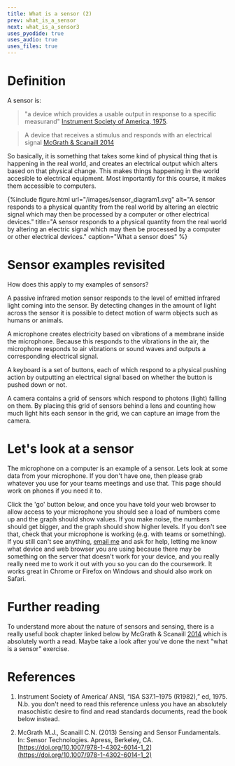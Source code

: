 ```yaml
---
title: What is a sensor (2)
prev: what_is_a_sensor
next: what_is_a_sensor3
uses_pyodide: true
uses_audio: true
uses_files: true
---
```


# Definition

A sensor is: 
> "a device which provides a usable output in response to a specific measurand" [Instrument Society of America, 1975](#isa). 

> A device that receives a stimulus and responds with an electrical signal [McGrath & Scanaill 2014](#mands)

So basically, it is something that takes some kind of physical thing that is happening in the real world, and creates an electrical output which alters based on that physical change. This makes things happening in the world accesible to electrical equipment. Most importantly for this course, it makes them accessible to computers.

{%include figure.html url="/images/sensor_diagram1.svg" alt="A sensor responds to a physical quantity from the real world by altering an electric signal which may then be processed by a computer or other electrical devices." title="A sensor responds to a physical quantity from the real world by altering an electric signal which may then be processed by a computer or other electrical devices." caption="What a sensor does" %}

# Sensor examples revisited

How does this apply to my examples of sensors?

A passive infrared motion sensor responds to the level of emitted infrared light coming into the sensor. By detecting changes in the amount of light across the sensor it is possible to detect motion of warm objects such as humans or animals.

A microphone creates electricity based on vibrations of a membrane inside the microphone. Because this responds to the vibrations in the air, the microphone responds to air vibrations or sound waves and outputs a corresponding electrical signal.

A keyboard is a set of buttons, each of which respond to a physical pushing action by outputting an electrical signal based on whether the button is pushed down or not.

A camera contains a grid of sensors which respond to photons (light) falling on them. By placing this grid of sensors behind a lens and counting how much light hits each sensor in the grid, we can capture an image from the camera.


# Let's look at a sensor
The microphone on a computer is an example of a sensor. Lets look at some data from your microphone. If you don't have one, then please grab whatever you use for your teams meetings and use that. This page should work on phones if you need it to.

Click the 'go' button below, and once you have told your web browser to allow access to your microphone you should see a load of numbers come up and the graph should show values. If you make noise, the numbers should get bigger, and the graph should show higher levels. If you don't see that, check that your microphone is working (e.g. with teams or something). If you still can't see anything, [email me](mailto:joe.marshall@nottingham.ac.uk) and ask for help, letting me know what device and web browser you are using because there may be something on the server that doesn't work for your device, and you really really need me to work it out with you so you can do the coursework. It works great in Chrome or Firefox on Windows and should also work on Safari.

<script> makePyodideBox({codeFile:"basic_audio.py",hasConsole:true,showCode:true,editable:true,hasGraph:true})</script>

# Further reading

To understand more about the nature of sensors and sensing, there is a really useful book chapter linked below by McGrath & Scanaill [2014](#mands) which is absolutely worth a read. Maybe take a look after you've done the next "what is a sensor" exercise.


# References

1. <a id="isa"></a> Instrument Society of America/ ANSI, “ISA S37.1–1975 (R1982),” ed, 1975. N.b. you don't need to read this reference unless you have an absolutely masochistic desire to find and read standards documents, read the book below instead. 

1. <a id="mands"></a>McGrath M.J., Scanaill C.N. (2013) Sensing and Sensor Fundamentals. In: Sensor Technologies. Apress, Berkeley, CA. [https://doi.org/10.1007/978-1-4302-6014-1_2](https://doi.org/10.1007/978-1-4302-6014-1_2)

